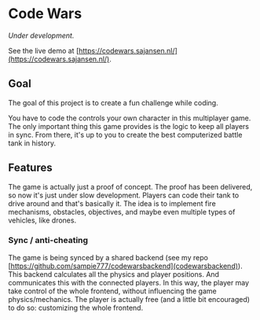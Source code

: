 # Code Wars

_Under development._

See the live demo at [https://codewars.sajansen.nl/](https://codewars.sajansen.nl/).

## Goal

The goal of this project is to create a fun challenge while coding. 

You have to code the controls your own character in this multiplayer game. The only important thing this game provides is the logic to keep all players in sync. From there, it's up to you to create the best computerized battle tank in history. 

## Features

The game is actually just a proof of concept. The proof has been delivered, so now it's just under slow development. Players can code their tank to drive around and that's basically it. The idea is to implement fire mechanisms, obstacles, objectives, and maybe even multiple types of vehicles, like drones. 

### Sync / anti-cheating

The game is being synced by a shared backend (see my repo [https://github.com/sampie777/codewarsbackend](codewarsbackend)). This backend calculates all the physics and player positions. And communicates this with the connected players. In this way, the player may take control of the whole frontend, without influencing the game physics/mechanics. The player is actually free (and a little bit encouraged) to do so: customizing the whole frontend. 
